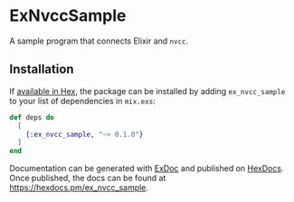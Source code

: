 # ExNvccSample

A sample program that connects Elixir and `nvcc`. 

## Installation

If [available in Hex](https://hex.pm/docs/publish), the package can be installed
by adding `ex_nvcc_sample` to your list of dependencies in `mix.exs`:

```elixir
def deps do
  [
    {:ex_nvcc_sample, "~> 0.1.0"}
  ]
end
```

Documentation can be generated with [ExDoc](https://github.com/elixir-lang/ex_doc)
and published on [HexDocs](https://hexdocs.pm). Once published, the docs can
be found at <https://hexdocs.pm/ex_nvcc_sample>.

